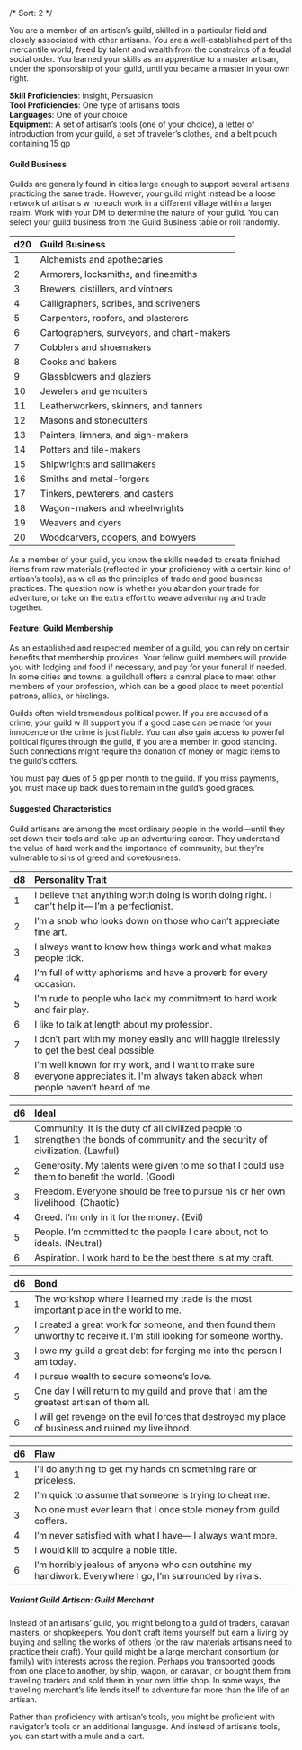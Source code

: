 /* 
Sort: 2 
*/

You are a member of an artisan’s guild, skilled in a particular field and closely associated with other artisans. You are a well-established part of the mercantile world, freed by talent and wealth from the constraints of a feudal social order. You learned your skills as an apprentice to a master artisan, under the sponsorship of your guild, until you became a master in your own right.

**Skill Proficiencies**: Insight, Persuasion  
**Tool Proficiencies**: One type of artisan’s tools  
**Languages**: One of your choice  
**Equipment**: A set of artisan’s tools (one of your choice), a letter of introduction from your guild, a set of traveler’s clothes, and a belt pouch containing 15 gp

#### Guild Business

Guilds are generally found in cities large enough to support several artisans practicing the same trade. However, your guild might instead be a loose network of artisans w ho each work in a different village within a larger realm. Work with your DM to determine the nature of your guild. You can select your guild business from the Guild Business table or roll randomly.

| **d20** | **Guild Business**                         |
|:--------|:-------------------------------------------|
| 1       | Alchemists and apothecaries                |
| 2       | Armorers, locksmiths, and finesmiths       |
| 3       | Brewers, distillers, and vintners          |
| 4       | Calligraphers, scribes, and scriveners     |
| 5       | Carpenters, roofers, and plasterers        |
| 6       | Cartographers, surveyors, and chart-makers |
| 7       | Cobblers and shoemakers                    |
| 8       | Cooks and bakers                           |
| 9       | Glassblowers and glaziers                  |
| 10      | Jewelers and gemcutters                    |
| 11      | Leatherworkers, skinners, and tanners      |
| 12      | Masons and stonecutters                    |
| 13      | Painters, limners, and sign-makers         |
| 14      | Potters and tile-makers                    |
| 15      | Shipwrights and sailmakers                 |
| 16      | Smiths and metal-forgers                   |
| 17      | Tinkers, pewterers, and casters            |
| 18      | Wagon-makers and wheelwrights              |
| 19      | Weavers and dyers                          |
| 20      | Woodcarvers, coopers, and bowyers          |

As a member of your guild, you know the skills needed to create finished items from raw materials (reflected in your proficiency with a certain kind of artisan’s tools), as w ell as the principles of trade and good business practices. The question now is whether you abandon your trade for adventure, or take on the extra effort to weave adventuring and trade together.

#### Feature: Guild Membership

As an established and respected member of a guild, you can rely on certain benefits that membership provides. Your fellow guild members will provide you with lodging and food if necessary, and pay for your funeral if needed. In some cities and towns, a guildhall offers a central place to meet other members of your profession, which can be a good place to meet potential patrons, allies, or hirelings.

Guilds often wield tremendous political power. If you are accused of a crime, your guild w ill support you if a good case can be made for your innocence or the crime is justifiable. You can also gain access to powerful political figures through the guild, if you are a member in good standing. Such connections might require the donation of money or magic items to the guild’s coffers.

You must pay dues of 5 gp per month to the guild. If you miss payments, you must make up back dues to remain in the guild’s good graces.

#### Suggested Characteristics

Guild artisans are among the most ordinary people in the world—until they set down their tools and take up an adventuring career. They understand the value of hard work and the importance of community, but they’re vulnerable to sins of greed and covetousness.

| **d8** | **Personality Trait**                                                                                                                |
|:-------|:-------------------------------------------------------------------------------------------------------------------------------------|
| 1      | I believe that anything worth doing is worth doing right. I can’t help it— I’m a perfectionist.                                      |
| 2      | I’m a snob who looks down on those who can’t appreciate fine art.                                                                    |
| 3      | I always want to know how things work and what makes people tick.                                                                    |
| 4      | I’m full of witty aphorisms and have a proverb for every occasion.                                                                   |
| 5      | I’m rude to people who lack my commitment to hard work and fair play.                                                                |
| 6      | I like to talk at length about my profession.                                                                                        |
| 7      | I don’t part with my money easily and will haggle tirelessly to get the best deal possible.                                          |
| 8      | I’m well known for my work, and I want to make sure everyone appreciates it. I'm always taken aback when people haven’t heard of me. |

| **d6** | **Ideal**                                                                                                                         |
|:-------|:----------------------------------------------------------------------------------------------------------------------------------|
| 1      | Community. It is the duty of all civilized people to strengthen the bonds of community and the security of civilization. (Lawful) |
| 2      | Generosity. My talents were given to me so that I could use them to benefit the world. (Good)                                     |
| 3      | Freedom. Everyone should be free to pursue his or her own livelihood. (Chaotic)                                                   |
| 4      | Greed. I’m only in it for the money. (Evil)                                                                                       |
| 5      | People. I’m committed to the people I care about, not to ideals. (Neutral)                                                        |
| 6      | Aspiration. I work hard to be the best there is at my craft.                                                                      |

| **d6** | **Bond**                                                                                                              |
|:-------|:----------------------------------------------------------------------------------------------------------------------|
| 1      | The workshop where I learned my trade is the most important place in the world to me.                                 |
| 2      | I created a great work for someone, and then found them unworthy to receive it. I’m still looking for someone worthy. |
| 3      | I owe my guild a great debt for forging me into the person I am today.                                                |
| 4      | I pursue wealth to secure someone’s love.                                                                             |
| 5      | One day I will return to my guild and prove that I am the greatest artisan of them all.                               |
| 6      | I will get revenge on the evil forces that destroyed my place of business and ruined my livelihood.                   |

| **d6** | **Flaw**                                                                                                 |
|:-------|:---------------------------------------------------------------------------------------------------------|
| 1      | I’ll do anything to get my hands on something rare or priceless.                                         |
| 2      | I’m quick to assume that someone is trying to cheat me.                                                  |
| 3      | No one must ever learn that I once stole money from guild coffers.                                       |
| 4      | I’m never satisfied with what I have— I always want more.                                                |
| 5      | I would kill to acquire a noble title.                                                                   |
| 6      | I’m horribly jealous of anyone who can outshine my handiwork. Everywhere I go, I’m surrounded by rivals. |

##### Variant Guild Artisan: Guild Merchant

Instead of an artisans’ guild, you might belong to a guild of traders, caravan masters, or shopkeepers. You don’t craft items yourself but earn a living by buying and selling the works of others (or the raw materials artisans need to practice their craft). Your guild might be a large merchant consortium (or family) with interests across the region. Perhaps you transported goods from one place to another, by ship, wagon, or caravan, or bought them from traveling traders and sold them in your own little shop. In some ways, the traveling merchant’s life lends itself to adventure far more than the life of an artisan.

Rather than proficiency with artisan’s tools, you might be proficient with navigator’s tools or an additional language. And instead of artisan’s tools, you can start with a mule and a cart.
